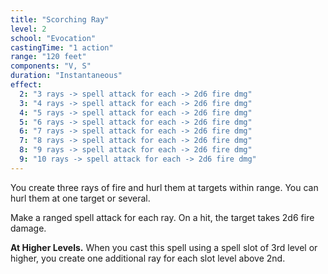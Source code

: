```yaml
---
title: "Scorching Ray"
level: 2
school: "Evocation"
castingTime: "1 action"
range: "120 feet"
components: "V, S"
duration: "Instantaneous"
effect:
  2: "3 rays -> spell attack for each -> 2d6 fire dmg"
  3: "4 rays -> spell attack for each -> 2d6 fire dmg"
  4: "5 rays -> spell attack for each -> 2d6 fire dmg"
  5: "6 rays -> spell attack for each -> 2d6 fire dmg"
  6: "7 rays -> spell attack for each -> 2d6 fire dmg"
  7: "8 rays -> spell attack for each -> 2d6 fire dmg"
  8: "9 rays -> spell attack for each -> 2d6 fire dmg"
  9: "10 rays -> spell attack for each -> 2d6 fire dmg"
---
```


You create three rays of fire and hurl them at targets within range. You can hurl them at one target or several.

Make a ranged spell attack for each ray. On a hit, the target takes 2d6 fire damage.

**At Higher Levels.** When you cast this spell using a spell slot of 3rd level or higher, you create one additional ray for each slot level above 2nd.